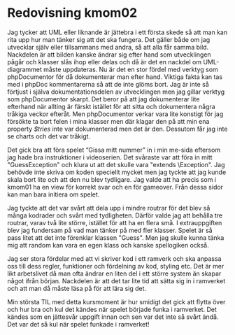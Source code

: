 ---
---
Redovisning kmom02
=========================

Jag tycker att UML eller liknande är jättebra i ett första skede så att man kan rita upp hur man tänker sig att det ska fungera. Det gäller både om jag utvecklar själv eller tillsammans med andra, så att alla får samma bild. Nackdelen är att bilden kanske ändrar sig efter hand som utvecklingen pågår och klasser slås ihop eller delas och då är det en nackdel om UML-diagrammet måste uppdateras. Nu är det en stor fördel med verktyg som phpDocumentor för då dokumenterar man efter hand. Viktiga fakta kan tas med i phpDoc kommentarerna så att de inte glöms bort. Jag är inte så förtjust i själva dokumentationsdelen av utvecklingen men jag gillar verktyg som phpDocumentor skarpt. Det beror på att jag dokumenterar lite efterhand när allting är färskt istället för att sitta och dokumentera några tråkiga veckor efteråt. Men phpDocumentor verkar vara lite konstigt för jag försökte ta bort felen i mina klasser men där klagar den på att min ena property <i>$tries</i> inte var dokumenterad men det är den. Dessutom får jag inte se charts och det var tråkigt.

Det gick bra att föra spelet “Gissa mitt nummer” in i min me-sida eftersom jag hade bra instruktioner i videoserien. Det svåraste var att föra in mitt "GuessException" och klura ut att det skulle vara "extends \Exception". Jag behövde inte skriva om koden speciellt mycket men jag tyckte att jag kunde skala bort lite och att den nu blev tydligare. Jag valde att ha precis som i kmom01 ha en view för korrekt svar och en för gameover. Från dessa sidor kan man bara initiera om spelet.

Jag tyckte att det var svårt att dela upp i mindre routrar för det blev så många kodrader och svårt med tydligheten. Därför valde jag att behålla tre routrar, varav två lite större, istället för att ha en flera små. I extrauppgiften blev jag fundersam på vad man tänker på med fler klasser. Spelet är så pass litet att det inte förenklar klassen "Guess". Men jag skulle kunna tänka mig att random kan vara en egen klass och kanske spellogiken också.

Jag ser stora fördelar med att vi skriver kod i ett ramverk och ska anpassa oss till dess regler, funktioner och fördelning av kod, styling etc. Det är mer likt arbetslivet då man ofta ändrar en liten del i ett större system än skapar något ifrån början. Nackdelen är att det tar lite tid att sätta sig in i ramverket och att man då måste läsa på för att lära sig det.

Min största TIL med detta kursmoment är hur smidigt det gick att flytta över och hur bra och kul det kändes när spelet började funka i ramverket. Det kändes som en jättesvår uppgift innan och sen var det inte så svårt ändå. Det var det så kul när spelet funkade i ramverket!
